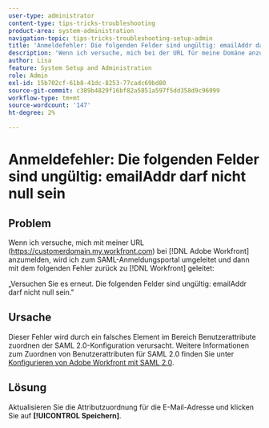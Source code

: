 ```yaml
---
user-type: administrator
content-type: tips-tricks-troubleshooting
product-area: system-administration
navigation-topic: tips-tricks-troubleshooting-setup-admin
title: 'Anmeldefehler: Die folgenden Felder sind ungültig: emailAddr darf nicht null sein'
description: 'Wenn ich versuche, mich bei der URL für meine Domäne anzumelden, werde ich zum SAML-Anmeldungsportal umgeleitet und dann zurück zu  [!DNL Workfront] umgeleitet. Dabei wird ein Fehler ausgegeben, der besagt, dass das Feld emailAddr nicht null sein darf. [!DNL Adobe Workfront] '
author: Lisa
feature: System Setup and Administration
role: Admin
exl-id: 15b702cf-61b8-41dc-8253-77cadc69bd80
source-git-commit: c389b4829f16bf82a5851a597f5dd358d9c96999
workflow-type: tm+mt
source-wordcount: '147'
ht-degree: 2%

---
```


# Anmeldefehler: Die folgenden Felder sind ungültig: emailAddr darf nicht null sein

## Problem

Wenn ich versuche, mich mit meiner URL (https://customerdomain.my.workfront.com) bei [!DNL Adobe Workfront] anzumelden, wird ich zum SAML-Anmeldungsportal umgeleitet und dann mit dem folgenden Fehler zurück zu [!DNL Workfront] geleitet:

„Versuchen Sie es erneut. Die folgenden Felder sind ungültig: emailAddr darf nicht null sein.&quot;

## Ursache

Dieser Fehler wird durch ein falsches Element im Bereich Benutzerattribute zuordnen der SAML 2.0-Konfiguration verursacht. Weitere Informationen zum Zuordnen von Benutzerattributen für SAML 2.0 finden Sie unter [Konfigurieren von Adobe Workfront mit SAML 2.0](../../administration-and-setup/add-users/single-sign-on/configure-workfront-saml-2.md).

## Lösung

Aktualisieren Sie die Attributzuordnung für die E-Mail-Adresse und klicken Sie auf **[!UICONTROL Speichern]**.
